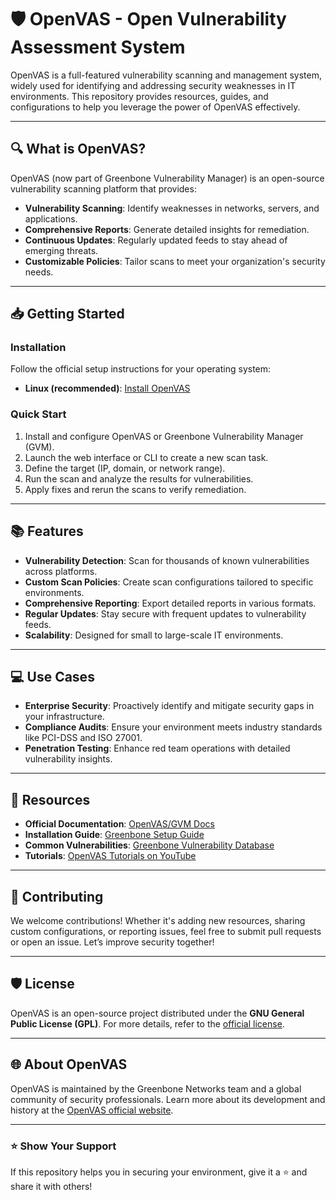# 🛡️ OpenVAS - Open Vulnerability Assessment System  

OpenVAS is a full-featured vulnerability scanning and management system, widely used for identifying and addressing security weaknesses in IT environments. This repository provides resources, guides, and configurations to help you leverage the power of OpenVAS effectively.  

---

## 🔍 What is OpenVAS?  
OpenVAS (now part of Greenbone Vulnerability Manager) is an open-source vulnerability scanning platform that provides:  
- **Vulnerability Scanning**: Identify weaknesses in networks, servers, and applications.  
- **Comprehensive Reports**: Generate detailed insights for remediation.  
- **Continuous Updates**: Regularly updated feeds to stay ahead of emerging threats.  
- **Customizable Policies**: Tailor scans to meet your organization's security needs.  

---

## 📥 Getting Started  

### Installation  
Follow the official setup instructions for your operating system:  
- **Linux (recommended)**: [Install OpenVAS](https://greenbone.github.io/docs/latest/22.4/source-build/index.html)  

### Quick Start  
1. Install and configure OpenVAS or Greenbone Vulnerability Manager (GVM).  
2. Launch the web interface or CLI to create a new scan task.  
3. Define the target (IP, domain, or network range).  
4. Run the scan and analyze the results for vulnerabilities.  
5. Apply fixes and rerun the scans to verify remediation.  

---

## 📚 Features  
- **Vulnerability Detection**: Scan for thousands of known vulnerabilities across platforms.  
- **Custom Scan Policies**: Create scan configurations tailored to specific environments.  
- **Comprehensive Reporting**: Export detailed reports in various formats.  
- **Regular Updates**: Stay secure with frequent updates to vulnerability feeds.  
- **Scalability**: Designed for small to large-scale IT environments.  

---

## 💻 Use Cases  
- **Enterprise Security**: Proactively identify and mitigate security gaps in your infrastructure.  
- **Compliance Audits**: Ensure your environment meets industry standards like PCI-DSS and ISO 27001.  
- **Penetration Testing**: Enhance red team operations with detailed vulnerability insights.  

---

## 📘 Resources  

- **Official Documentation**: [OpenVAS/GVM Docs](https://greenbone.github.io/docs/)  
- **Installation Guide**: [Greenbone Setup Guide](https://greenbone.github.io/docs/latest/22.4/source-build/index.html)  
- **Common Vulnerabilities**: [Greenbone Vulnerability Database](https://vuldb.com/)  
- **Tutorials**: [OpenVAS Tutorials on YouTube](https://www.youtube.com/results?search_query=openvas+tutorial)  

---

## 🤝 Contributing  
We welcome contributions! Whether it's adding new resources, sharing custom configurations, or reporting issues, feel free to submit pull requests or open an issue. Let’s improve security together!  

---

## 🛡️ License  
OpenVAS is an open-source project distributed under the **GNU General Public License (GPL)**. For more details, refer to the [official license](https://www.gnu.org/licenses/gpl-3.0.en.html).  

---

## 🌐 About OpenVAS  
OpenVAS is maintained by the Greenbone Networks team and a global community of security professionals. Learn more about its development and history at the [OpenVAS official website](https://www.greenbone.net/en/).  

---

### ⭐ Show Your Support  
If this repository helps you in securing your environment, give it a ⭐ and share it with others!  
